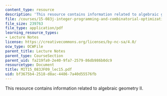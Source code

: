 ```yaml
---
content_type: resource
description: 'This resource contains information related to algebraic geometry II. '
file: /courses/15-083j-integer-programming-and-combinatorial-optimization-fall-2009/bf3675b42518d8ac44867a40d55576fb_MIT15_083JF09_lec15.pdf
file_size: 239763
file_type: application/pdf
learning_resource_types:
- Lecture Notes
license: https://creativecommons.org/licenses/by-nc-sa/4.0/
ocw_type: OCWFile
parent_title: Lecture Notes
parent_type: CourseSection
parent_uid: fa219fa9-2e40-9fa7-2579-86db986b0dc9
resourcetype: Document
title: MIT15_083JF09_lec15.pdf
uid: bf3675b4-2518-d8ac-4486-7a40d55576fb
---
```

This resource contains information related to algebraic geometry II. 